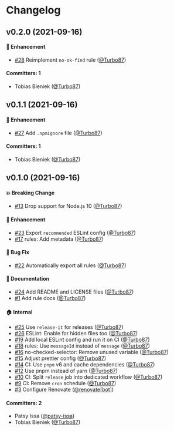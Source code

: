 # Changelog



## v0.2.0 (2021-09-16)

#### :rocket: Enhancement
* [#28](https://github.com/Mainmatter/eslint-plugin-qunit-dom/pull/28) Reimplement `no-ok-find` rule ([@Turbo87](https://github.com/Turbo87))

#### Committers: 1
- Tobias Bieniek ([@Turbo87](https://github.com/Turbo87))

## v0.1.1 (2021-09-16)

#### :rocket: Enhancement
* [#27](https://github.com/Mainmatter/eslint-plugin-qunit-dom/pull/27) Add `.npmignore` file ([@Turbo87](https://github.com/Turbo87))

#### Committers: 1
- Tobias Bieniek ([@Turbo87](https://github.com/Turbo87))

## v0.1.0 (2021-09-16)

#### :boom: Breaking Change
* [#13](https://github.com/Mainmatter/eslint-plugin-qunit-dom/pull/13) Drop support for Node.js 10 ([@Turbo87](https://github.com/Turbo87))

#### :rocket: Enhancement
* [#23](https://github.com/Mainmatter/eslint-plugin-qunit-dom/pull/23) Export `recommended` ESLint config ([@Turbo87](https://github.com/Turbo87))
* [#17](https://github.com/Mainmatter/eslint-plugin-qunit-dom/pull/17) rules: Add metadata ([@Turbo87](https://github.com/Turbo87))

#### :bug: Bug Fix
* [#22](https://github.com/Mainmatter/eslint-plugin-qunit-dom/pull/22) Automatically export all rules ([@Turbo87](https://github.com/Turbo87))

#### :memo: Documentation
* [#24](https://github.com/Mainmatter/eslint-plugin-qunit-dom/pull/24) Add README and LICENSE files ([@Turbo87](https://github.com/Turbo87))
* [#1](https://github.com/Mainmatter/eslint-plugin-qunit-dom/pull/1) Add rule docs ([@Turbo87](https://github.com/Turbo87))

#### :house: Internal
* [#25](https://github.com/Mainmatter/eslint-plugin-qunit-dom/pull/25) Use `release-it` for releases ([@Turbo87](https://github.com/Turbo87))
* [#26](https://github.com/Mainmatter/eslint-plugin-qunit-dom/pull/26) ESLint: Enable for hidden files too ([@Turbo87](https://github.com/Turbo87))
* [#19](https://github.com/Mainmatter/eslint-plugin-qunit-dom/pull/19) Add local ESLint config and run it on CI ([@Turbo87](https://github.com/Turbo87))
* [#18](https://github.com/Mainmatter/eslint-plugin-qunit-dom/pull/18) rules: Use `messageId` instead of `message` ([@Turbo87](https://github.com/Turbo87))
* [#16](https://github.com/Mainmatter/eslint-plugin-qunit-dom/pull/16) no-checked-selector: Remove unused variable ([@Turbo87](https://github.com/Turbo87))
* [#15](https://github.com/Mainmatter/eslint-plugin-qunit-dom/pull/15) Adjust prettier config ([@Turbo87](https://github.com/Turbo87))
* [#14](https://github.com/Mainmatter/eslint-plugin-qunit-dom/pull/14) CI: Use `pnpm` v6 and cache dependencies ([@Turbo87](https://github.com/Turbo87))
* [#12](https://github.com/Mainmatter/eslint-plugin-qunit-dom/pull/12) Use pnpm instead of yarn ([@Turbo87](https://github.com/Turbo87))
* [#10](https://github.com/Mainmatter/eslint-plugin-qunit-dom/pull/10) CI: Split `release` job into dedicated workflow ([@Turbo87](https://github.com/Turbo87))
* [#9](https://github.com/Mainmatter/eslint-plugin-qunit-dom/pull/9) CI: Remove `cron` schedule ([@Turbo87](https://github.com/Turbo87))
* [#3](https://github.com/Mainmatter/eslint-plugin-qunit-dom/pull/3) Configure Renovate ([@renovate[bot]](https://github.com/apps/renovate))

#### Committers: 2
- Patsy Issa ([@patsy-issa](https://github.com/patsy-issa))
- Tobias Bieniek ([@Turbo87](https://github.com/Turbo87))

